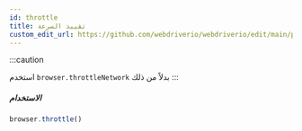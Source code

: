 ```yaml
---
id: throttle
title: تقييد السرعة
custom_edit_url: https://github.com/webdriverio/webdriverio/edit/main/packages/webdriverio/src/commands/browser/throttle.ts
---
```


:::caution

استخدم `browser.throttleNetwork` بدلاً من ذلك
:::

##### الاستخدام

```js
browser.throttle()
```
